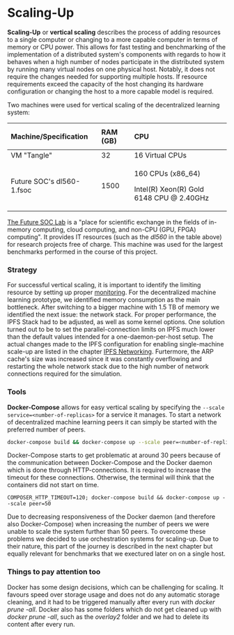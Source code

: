 # Scaling-Up

**Scaling-Up** or **vertical scaling** describes the process of adding resources to a single computer or changing to a more capable computer in terms of memory or CPU power. This allows for fast testing and benchmarking of the implementation of a distributed system's components with regards to how it behaves when a high number of nodes participate in the distributed system by running many virtual nodes on one physical host. Notably, it does not require the changes needed for supporting multiple hosts. If resource requirements exceed the capacity of the host changing its hardware configuration or changing the host to a more capable model is required.

Two machines were used for vertical scaling of the decentralized learning system:

<table>
  <thead>
    <tr>
      <th style="text-align:left">
        <p></p>
        <p>Machine/Specification</p>
      </th>
      <th style="text-align:left">RAM (GB)</th>
      <th style="text-align:left">CPU</th>
    </tr>
  </thead>
  <tbody>
    <tr>
      <td style="text-align:left">VM &quot;Tangle&quot;</td>
      <td style="text-align:left">32</td>
      <td style="text-align:left">16 Virtual CPUs</td>
    </tr>
    <tr>
      <td style="text-align:left">Future SOC&apos;s dl560-1.fsoc</td>
      <td style="text-align:left">1500</td>
      <td style="text-align:left">
        <p>160 CPUs (x86_64)</p>
        <p>Intel(R) Xeon(R) Gold 6148 CPU @ 2.40GHz</p>
      </td>
    </tr>
  </tbody>
</table>

[The Future SOC Lab](https://hpi.de/forschung/future-soc-lab.html) is a "place for scientific exchange in the fields of in-memory computing, cloud computing, and non-CPU \(GPU, FPGA\) computing". It provides IT resources \(such as the _dl560_ in the table above\) for research projects free of charge. This machine was used for the largest benchmarks performed in the course of this project. 

### Strategy

For successful vertical scaling, it is important to identify the limiting resource by setting up proper [monitoring](https://app.gitbook.com/@hpimpss2020/s/documentation/~/drafts/-MHvTzTh9o1S8F474HLH/scaling/distributed-monitoring-and-benchmark-system). For the decentralized machine learning prototype, we identified memory consumption as the main bottleneck. After switching to a bigger machine with 1.5 TB of memory we identified the next issue: the network stack. For proper performance, the IPFS Stack had to be adjusted, as well as some kernel options. One solution turned out to be to set the parallel-connection limits on IPFS much lower than the default values intended for a one-daemon-per-host setup. The actual changes made to the IPFS configuration for enabling single-machine scale-up are listed in the chapter [IPFS Networking](../scaling-ipfs.md). Furtermore, the ARP cache's size was increased since it was constantly overflowing and restarting the whole network stack due to the high number of network connections required for the simulation. 

### Tools

**Docker-Compose** allows for easy vertical scaling by specifying the `--scale service=<number-of-replicas>` for a service it manages. To start a network of decentralized machine learning peers it can simply be started with the preferred number of peers.

```bash
docker-compose build && docker-compose up --scale peer=<number-of-replicas>
```

Docker-Compose starts to get problematic at around 30 peers because of the communication between Docker-Compose and the Docker daemon which is done through HTTP-connections. It is required to increase the timeout for these connections. Otherwise, the terminal will think that the containers did not start on time.

```text
COMPOSER_HTTP_TIMEOUT=120; docker-compose build && docker-compose up --scale peer=50
```

Due to decreasing responsiveness of the Docker daemon \(and therefore also Docker-Compose\) when increasing the number of peers we were unable to scale the system further than 50 peers. To overcome these problems we decided to use orchestration systems for scaling-up. Due to their nature, this part of the journey is described in the next chapter but equally relevant for benchmarks that we exectured later on on a single host. 

### **Things to pay attention too**

Docker has some design decisions, which can be challenging for scaling. It favours speed over storage usage and does not do any automatic storage cleaning, and it had to be triggered manually after every run with _docker prune -all_. Docker also has some folders which do not get cleaned up with _docker prune -all_, such as the _overlay2_ folder and we had to delete its content after every run.

